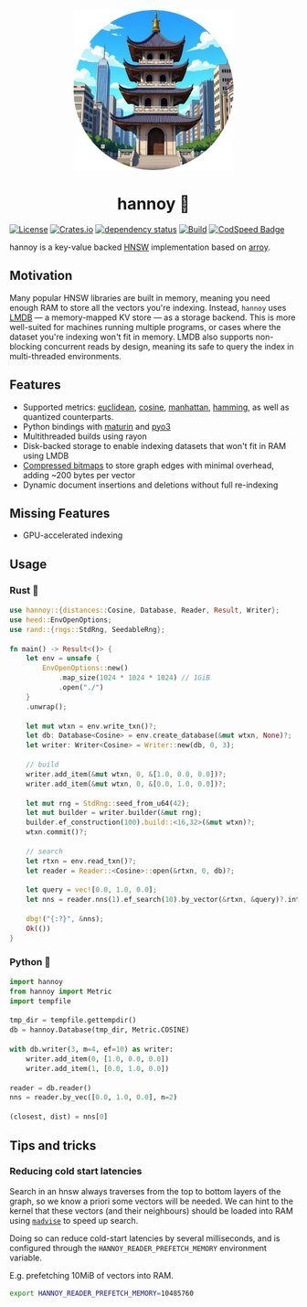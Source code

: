 <p align="center"><img width="280px" title="this is a cowboy bebop ref" src="assets/hanoi_new.png"></a>
<h1 align="center">hannoy 🗼</h1>

[![License](https://img.shields.io/badge/license-MIT-green)](LICENSE)
[![Crates.io](https://img.shields.io/crates/v/hannoy)](https://crates.io/crates/hannoy)
[![dependency status](https://deps.rs/repo/github/nnethercott/hannoy/status.svg)](https://deps.rs/repo/github/nnethercott/hannoy)
[![Build](https://github.com/nnethercott/hannoy/actions/workflows/rust.yml/badge.svg?event=pull_request)](https://github.com/nnethercott/hannoy/actions/workflows/rust.yml)
[![CodSpeed Badge](https://img.shields.io/endpoint?url=https://codspeed.io/badge.json)](https://codspeed.io/nnethercott/hannoy)

hannoy is a key-value backed [HNSW](https://www.pinecone.io/learn/series/faiss/hnsw/) implementation based on [arroy](https://github.com/meilisearch/arroy).

## Motivation
Many popular HNSW libraries are built in memory, meaning you need enough RAM to store all the vectors you're indexing. Instead, `hannoy` uses [LMDB](https://en.wikipedia.org/wiki/Lightning_Memory-Mapped_Database) — a memory-mapped KV store — as a storage backend. This is more well-suited for machines running multiple programs, or cases where the dataset you're indexing won't fit in memory. LMDB also supports non-blocking concurrent reads by design, meaning its safe to query the index in multi-threaded environments.

## Features
- Supported metrics: [euclidean](https://en.wikipedia.org/wiki/Euclidean_distance#:~:text=In%20mathematics%2C%20the%20Euclidean%20distance,occasionally%20called%20the%20Pythagorean%20distance.), [cosine](https://en.wikipedia.org/wiki/Cosine_similarity#Cosine_distance), [manhattan](https://en.wikipedia.org/wiki/Taxicab_geometry), [hamming](https://en.wikipedia.org/wiki/Hamming_distance), as well as quantized counterparts.
- Python bindings with [maturin](https://github.com/PyO3/maturin) and [pyo3](https://github.com/PyO3/pyo3) 
- Multithreaded builds using rayon
- Disk-backed storage to enable indexing datasets that won't fit in RAM using LMDB
- [Compressed bitmaps](https://github.com/RoaringBitmap/roaring-rs) to store graph edges with minimal overhead, adding ~200 bytes per vector
- Dynamic document insertions and deletions without full re-indexing

## Missing Features
- GPU-accelerated indexing

## Usage
### Rust 🦀
```rust
use hannoy::{distances::Cosine, Database, Reader, Result, Writer};
use heed::EnvOpenOptions;
use rand::{rngs::StdRng, SeedableRng};

fn main() -> Result<()> {
    let env = unsafe {
        EnvOpenOptions::new()
            .map_size(1024 * 1024 * 1024) // 1GiB
            .open("./")
    }
    .unwrap();

    let mut wtxn = env.write_txn()?;
    let db: Database<Cosine> = env.create_database(&mut wtxn, None)?;
    let writer: Writer<Cosine> = Writer::new(db, 0, 3);

    // build
    writer.add_item(&mut wtxn, 0, &[1.0, 0.0, 0.0])?;
    writer.add_item(&mut wtxn, 0, &[0.0, 1.0, 0.0])?;

    let mut rng = StdRng::seed_from_u64(42);
    let mut builder = writer.builder(&mut rng);
    builder.ef_construction(100).build::<16,32>(&mut wtxn)?;
    wtxn.commit()?;

    // search
    let rtxn = env.read_txn()?;
    let reader = Reader::<Cosine>::open(&rtxn, 0, db)?;

    let query = vec![0.0, 1.0, 0.0];
    let nns = reader.nns(1).ef_search(10).by_vector(&rtxn, &query)?.into_nns();

    dbg!("{:?}", &nns);
    Ok(())
}
```

### Python 🐍
```python
import hannoy
from hannoy import Metric
import tempfile

tmp_dir = tempfile.gettempdir()
db = hannoy.Database(tmp_dir, Metric.COSINE)

with db.writer(3, m=4, ef=10) as writer:
    writer.add_item(0, [1.0, 0.0, 0.0])
    writer.add_item(1, [0.0, 1.0, 0.0])

reader = db.reader()
nns = reader.by_vec([0.0, 1.0, 0.0], n=2)

(closest, dist) = nns[0]
```

## Tips and tricks
### Reducing cold start latencies
Search in an hnsw always traverses from the top to bottom layers of the graph, so we know a priori some vectors will be needed. We can hint to the kernel that these vectors (and their neighbours) should be loaded into RAM using [`madvise`](https://man7.org/linux/man-pages/man2/madvise.2.html) to speed up search.

Doing so can reduce cold-start latencies by several milliseconds, and is configured through the `HANNOY_READER_PREFETCH_MEMORY` environment variable.

E.g. prefetching 10MiB of vectors into RAM.
```bash
export HANNOY_READER_PREFETCH_MEMORY=10485760
```


<!-- ## ideas for improvement -->
<!-- - keep a counter of most frequently accessed nodes during build and make those entry points (e.g. use centroid-like) -->
<!-- - merge upper layers of graph if they only have one element -->
<!-- - product quantization `UnalignedVectorCodec` -->
<!-- - cache layers 1->L in RAM (speeds up M*(L-1) reads) using a hash table storing raw byte offsets and lengths -->
<!-- - *threadpool for `Reader` to parallelize searching neighbours -->
<!---->
<!-- - change Metadata.entry_points from `Vec<u32>` to a `RoaringBitmap` to avoid manually deduplicating entries -->
<!---->
<!-- - TODO: check if using \alpha sng improves recall on incremental builds, e.g. with alpha=1.2 or something (single pass not twice over) -->
<!--   - id *does* but it also increases build time (if used for entire build). also not a magic bullet. -->
<!-- - ask what's wrong with a global pool for doing vector-vector ops and sending back to search thread ? -->
<!-- - could we also reindex points on levels > 0 during incremental build ? -->
<!-- - need to try building whole index, then deleting & inserting instead of 2-phase build -->
